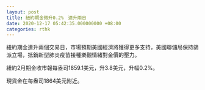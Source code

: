 ```yaml
---
layout: post
title: 紐約期金微升0.2%　連升兩日
date: 2020-12-17 05:42:35.000000000 +08:00
categories: rthk
---
```


紐約期金連升兩個交易日，市場預期美國經濟將獲得更多支持，美國聯儲局保持鴿派立場，抵銷新型肺炎疫苗接種樂觀情緒對金價的壓力。

紐約2月期金收市報每盎司1859.1美元，升3.8美元，升幅0.2%。

現貨金在每盎司1864美元附近。

